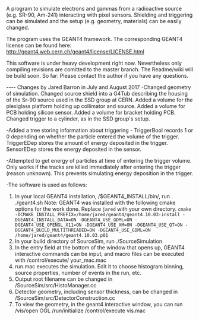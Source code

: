 A program to simulate electrons and gammas from a radioactive source (e.g. SR-90, Am-241) interacting with pixel sensors. Shielding and triggering can be simulated and the setup (e.g. geometry, materials) can be easily changed.

The program uses the GEANT4 framework. 
The corresponding GEANT4 license can be found here:
http://geant4.web.cern.ch/geant4/license/LICENSE.html

This software is under heavy development right now. Nevertheless only compiling revisions are comitted to the master branch. The Readme/wiki will be build soon. So far: Please contact the author if you have any questions.

---- Changes by Jared Barron in July and August 2017
-Changed geometry of simulation. Changed source shield into a G4Tub describing the housing of the Sr-90 source used in the SSD group at CERN. Added a volume for the plexiglass platform holding up collimator and source. Added a volume for PCB holding silicon sensor. Added a volume for bracket holding PCB. Changed trigger to a cylinder, as in the SSD group's setup. 

-Added a tree storing information about triggering - TriggerBool records 1 or 0 depending on whether the particle entered the volume of the trigger. TriggerEDep stores the amount of energy deposited in the trigger. SensorEDep stores the energy deposited in the sensor. 

-Attempted to get energy of particles at time of entering the trigger volume. Only works if the tracks are killed immediately after entering the trigger (reason unknown). This prevents simulating energy deposition in the trigger. 

-The software is used as follows: 
1. In your local GEANT4 installation, /$GEANT4_INSTALL/bin/, run . ./geant4.sh
Note: GEANT4 was installed with the following cmake options for the work done. Replace `jared` with your own directory. 
`cmake -DCMAKE_INSTALL_PREFIX=/home/jared/geant4/geant4.10.03-install -DGEANT4_INSTALL_DATA=ON -DGEANT4_USE_GDML=ON -DGEANT4_USE_OPENGL_X11=ON -DGEANT4_USE_XM=ON -DGEANT4_USE_QT=ON -DGEANT4_BUILD_MULTITHREADED=ON -DGEANT4_USE_GDML=ON /home/jared/geant4/geant4.10.03.p01`
2. In your build directory of SourceSim, run ./SourceSimulation
3. In the entry field at the bottom of the window that opens up, GEANT4 interactive commands can be input, and macro files can be executed with /control/execute/ your_mac.mac
4. run.mac executes the simulation. Edit it to choose histogram binning, source properties, number of events in the run, etc. 
5. Output root filename can be changed in /SourceSim/src/HistoManager.cc 
6. Detector geometry, including sensor thickness, can be changed in /SourceSim/src/DetectorConstruction.cc
7. To view the geometry, in the geant4 interactive window, you can run
	/vis/open OGL
	/run/initialize
	/control/execute vis.mac

